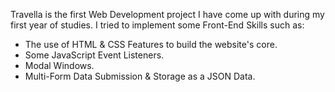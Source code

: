 Travella is the first Web Development project I have come up with during my first year of studies. I tried to implement some Front-End Skills such as: 
- The use of HTML & CSS Features to build the website's core.
- Some JavaScript Event Listeners.
- Modal Windows.
- Multi-Form Data Submission & Storage as a JSON Data.
